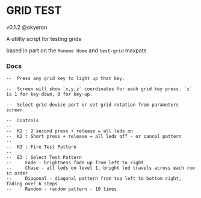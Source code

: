
# GRID TEST
v0.1.2
@okyeron

A utility script for testing grids

based in part on the `Monome Home` and `test-grid` maxpats

### Docs
```
--  Press any grid key to light up that key.

--  Screen will show `x,y,z` coordinates for each grid key press. `z` is 1 for key-down, 0 for key-up.
	
--  Select grid device port or set grid rotation from parameters screen

--  Controls
--
--  K2 : 2 second press + release = all leds on
--  K2 : Short press + release = all leds off - or cancel pattern
-- 
--  K3 : Fire Test Pattern
--
--  E3 : Select Test Pattern
--     Fade - brightness fade up from left to right
--     Chase - all leds on level 1, bright led travels across each row in order
--     Diagonal - diagonal pattern from top left to bottom right, fading over 6 steps
--     Random - random pattern - 10 times


```